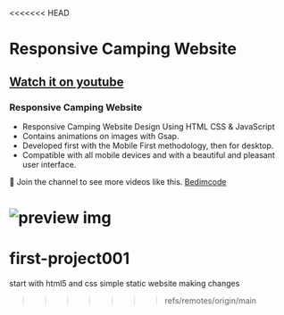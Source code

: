<<<<<<< HEAD
# Responsive Camping Website
## [Watch it on youtube](https://youtu.be/Sc4IDvESKHE)
### Responsive Camping Website

- Responsive Camping Website Design Using HTML CSS & JavaScript
- Contains animations on images with Gsap.
- Developed first with the Mobile First methodology, then for desktop.
- Compatible with all mobile devices and with a beautiful and pleasant user interface.

💙 Join the channel to see more videos like this. [Bedimcode](https://www.youtube.com/@Bedimcode)

![preview img](/preview.png)
=======
# first-project001
start with html5 and css
simple static website 
making changes
>>>>>>> refs/remotes/origin/main
